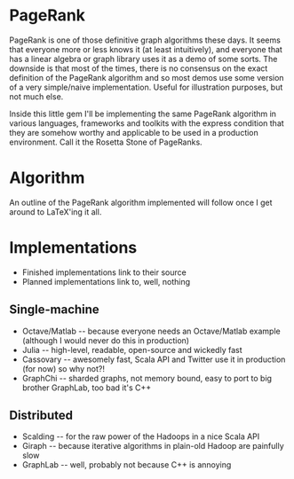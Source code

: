 # PageRank

PageRank is one of those definitive graph algorithms these days. It seems that everyone more or less knows it (at least intuitively), and everyone that has a linear algebra or graph library uses it as a demo of some sorts. The downside is that most of the times, there is no consensus on the exact definition of the PageRank algorithm and so most demos use some version of a very simple/naive implementation. Useful for illustration purposes, but not much else.

Inside this little gem I'll be implementing the same PageRank algorithm in various languages, frameworks and toolkits with the express condition that they are somehow worthy and applicable to be used in a production environment. Call it the Rosetta Stone of PageRanks.

# Algorithm

An outline of the PageRank algorithm implemented will follow once I get around to LaTeX'ing it all.

# Implementations

 * Finished implementations link to their source
 * Planned implementations link to, well, nothing

## Single-machine

 * Octave/Matlab -- because everyone needs an Octave/Matlab example (although I would never do this in production)
 * Julia -- high-level, readable, open-source and wickedly fast
 * Cassovary -- awesomely fast, Scala API and Twitter use it in production (for now) so why not?!
 * GraphChi -- sharded graphs, not memory bound, easy to port to big brother GraphLab, too bad it's C++

## Distributed

 * Scalding -- for the raw power of the Hadoops in a nice Scala API
 * Giraph -- because iterative algorithms in plain-old Hadoop are painfully slow
 * GraphLab -- well, probably not because C++ is annoying
